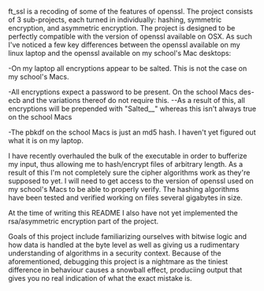 ft_ssl is a recoding of some of the features of openssl.
The project consists of 3 sub-projects, each turned in
individually: hashing, symmetric encryption, and asymmetric
encryption. The project is designed to be perfectly compatible
with the version of openssl available on OSX. As such I've
noticed a few key differences between the openssl available on
my linux laptop and the openssl available on my school's Mac
desktops:

-On my laptop all encryptions appear to be salted. This is not
 the case on my school's Macs.

-All encryptions expect a password to be present. On the
 school Macs des-ecb and the variations thereof do not
 require this.
--As a result of this, all encryptions will be prepended with
  "Salted__" whereas this isn't always true on the school Macs

-The pbkdf on the school Macs is just an md5 hash. I haven't
 yet figured out what it is on my laptop.

I have recently overhauled the bulk of the executable in order
to bufferize my input, thus allowing me to hash/encrypt files
of arbitrary length. As a result of this I'm not completely
sure the cipher algorithms work as they're supposed to yet. I
will need to get access to the version of openssl used on my
school's Macs to be able to properly verify. The hashing
algorithms have been tested and verified working on files
several gigabytes in size.

At the time of writing this README I also have not yet
implemented the rsa/asymmetric encryption part of the project.


Goals of this project include familiarizing ourselves with bitwise logic and how data is handled at the byte level as well as giving us a rudimentary understanding of algorithms in a security context. Because of the aforementioned, debugging this project is a nightmare as the tiniest difference in behaviour causes a snowball effect, produciing output that gives you no real indication of what the exact mistake is.
